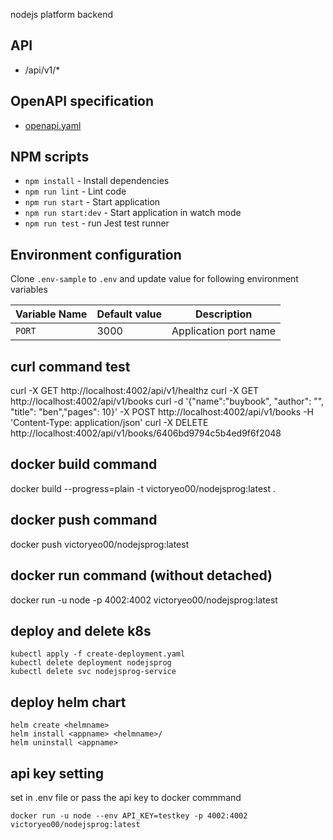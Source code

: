 nodejs platform backend

## API

- /api/v1/\*

## OpenAPI specification

- [openapi.yaml](./openapi/openapi.yaml)

## NPM scripts

- `npm install` - Install dependencies
- `npm run lint` - Lint code
- `npm run start` - Start application
- `npm run start:dev` - Start application in watch mode
- `npm run test` - run Jest test runner

## Environment configuration

Clone `.env-sample` to `.env` and update value for following environment variables

| Variable Name        | Default value  | Description               |
| -------------------- | -------------- | ------------------------- |
| `PORT`               | 3000           | Application port name     |

## curl command test
curl -X GET http://localhost:4002/api/v1/healthz
curl -X GET http://localhost:4002/api/v1/books
curl -d '{"name":"buybook", "author": "", "title": "ben","pages": 10}' -X POST http://localhost:4002/api/v1/books -H 'Content-Type: application/json'
curl -X DELETE http://localhost:4002/api/v1/books/6406bd9794c5b4ed9f6f2048

## docker build command
docker build --progress=plain -t victoryeo00/nodejsprog:latest .
## docker push command
docker push victoryeo00/nodejsprog:latest
## docker run command (without detached)
docker run -u node -p 4002:4002  victoryeo00/nodejsprog:latest

## deploy and delete k8s
```
kubectl apply -f create-deployment.yaml
kubectl delete deployment nodejsprog
kubectl delete svc nodejsprog-service
```
## deploy helm chart
```
helm create <helmname>
helm install <appname> <helmname>/
helm uninstall <appname>
```
## api key setting
set in .env file or pass the api key to docker commmand
```
docker run -u node --env API_KEY=testkey -p 4002:4002 victoryeo00/nodejsprog:latest
```
